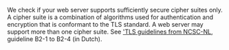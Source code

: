 We check if your web server supports sufficiently secure cipher suites only. A cipher suite is a combination of algorithms used for authentication and encryption that is conformant to the TLS standard. A web server may support more than one cipher suite. See ['TLS guidelines from NCSC-NL](https://www.ncsc.nl/actueel/whitepapers/ict-beveiligingsrichtlijnen-voor-transport-layer-security-tls.html), guideline B2-1 to B2-4 (in Dutch).
